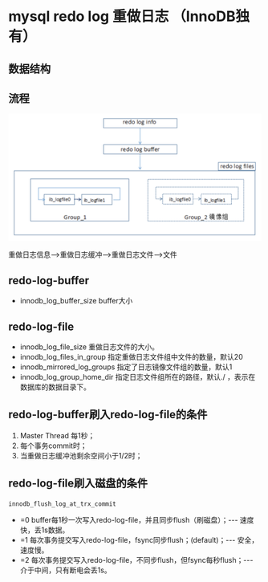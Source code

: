 # mysql redo log 重做日志 （InnoDB独有）

## 数据结构

## 流程

![img](res/mysql-redolog-proc.png)

重做日志信息-->重做日志缓冲-->重做日志文件-->文件

## redo-log-buffer

- innodb_log_buffer_size buffer大小

## redo-log-file

- innodb_log_file_size 重做日志文件的大小。
- innodb_log_files_in_group 指定重做日志文件组中文件的数量，默认20
- innodb_mirrored_log_groups 指定了日志镜像文件组的数量，默认1
- innodb_log_group_home_dir 指定日志文件组所在的路径，默认./ ，表示在数据库的数据目录下。

## redo-log-buffer刷入redo-log-file的条件

1. Master Thread 每1秒；
2. 每个事务commit时；
3. 当重做日志缓冲池剩余空间小于1/2时；

## redo-log-file刷入磁盘的条件

`innodb_flush_log_at_trx_commit`

- =0 buffer每1秒一次写入redo-log-file，并且同步flush（刷磁盘）；--- 速度快，丢1s数据。
- =1 每次事务提交写入redo-log-file，fsync同步flush；(default)；--- 安全，速度慢。
- =2 每次事务提交写入redo-log-file，不同步flush，但fsync每秒flush；--- 介于中间，只有断电会丢1s。
